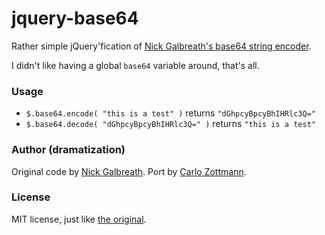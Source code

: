 # jquery-base64

Rather simple jQuery'fication of
[Nick Galbreath's base64 string encoder](http://stringencoders.googlecode.com/svn-history/r210/trunk/javascript/base64.js).

I didn't like having a global `base64` variable around, that's all.


### Usage

* `$.base64.encode( "this is a test" )` returns `"dGhpcyBpcyBhIHRlc3Q="`
* `$.base64.decode( "dGhpcyBpcyBhIHRlc3Q=" )` returns `"this is a test"`


### Author (dramatization)

Original code by [Nick Galbreath](http://stringencoders.googlecode.com/svn-history/r210/trunk/javascript/base64.js).
Port by [Carlo Zottmann](http://github.com/carlo).


### License

MIT license, just like [the original](http://stringencoders.googlecode.com/svn-history/r210/trunk/javascript/base64.js).
